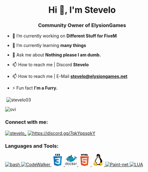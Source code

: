 <h1 align="center">Hi 👋, I'm Stevelo</h1>
<h3 align="center">Community Owner of ElysionGames</h3>

- 🔭 I’m currently working on **Different Stuff for FiveM**

- 🌱 I’m currently learning **many things**

- 💬 Ask me about **Nothing please I am dumb.**

- 📫 How to reach me | Discord **Stevelo**

- 📫 How to reach me | E-Mail **stevelo@elysiongames.net**

- ⚡ Fun fact **I'm a Furry.**

<p>&nbsp;<img align="center" src="https://github-readme-stats.vercel.app/api?username=stevelo03&show_icons=true&theme=synthwave&locale=en" alt="stevelo03" /></p>
<img src="https://github-readme-stats.vercel.app/api/top-langs?username=stevelo03&show_icons=true&locale=en&layout=compact&theme=chartreuse-dark" alt="ovi" />

<h3 align="left">Connect with me:</h3>
<p align="left">
<a href="https://twitter.com/stevelo_" target="blank"><img align="center" src="https://raw.githubusercontent.com/rahuldkjain/github-profile-readme-generator/master/src/images/icons/Social/twitter.svg" alt="stevelo_" height="30" width="40" /></a>
<a href="https://discord.gg/https://discord.gg/7qkYppspkY" target="blank"><img align="center" src="https://raw.githubusercontent.com/rahuldkjain/github-profile-readme-generator/master/src/images/icons/Social/discord.svg" alt="https://discord.gg/7qkYppspkY" height="30" width="40" /></a>
</p>

<h3 align="left">Languages and Tools:</h3>
<p align="left"> <a href="https://www.gnu.org/software/bash/" target="_blank" rel="noreferrer"> <img src="https://www.vectorlogo.zone/logos/gnu_bash/gnu_bash-icon.svg" alt="bash" width="40" height="40"/> </a> <a href="https://de.gta5-mods.com/tools/codewalker-gtav-interactive-3d-map" target="_blank" rel="noreferrer"> <img src="https://img.icons8.com/?size=512&id=gdOksUo2UvLH&format=png" alt="CodeWalker" width="40" height="40"/> </a> <a href="https://www.w3schools.com/css/" target="_blank" rel="noreferrer"> <img src="https://raw.githubusercontent.com/devicons/devicon/master/icons/css3/css3-original-wordmark.svg" alt="css3" width="40" height="40"/> </a> <a href="https://www.docker.com/" target="_blank" rel="noreferrer"> <img src="https://raw.githubusercontent.com/devicons/devicon/master/icons/docker/docker-original-wordmark.svg" alt="docker" width="40" height="40"/> </a> <a href="https://www.w3.org/html/" target="_blank" rel="noreferrer"> <img src="https://raw.githubusercontent.com/devicons/devicon/master/icons/html5/html5-original-wordmark.svg" alt="html5" width="40" height="40"/> </a> <a href="https://www.linux.org/" target="_blank" rel="noreferrer"> <img src="https://raw.githubusercontent.com/devicons/devicon/master/icons/linux/linux-original.svg" alt="linux" width="40" height="40"/> </a> <a href="https://www.getpaint.net/" target="_blank" rel="noreferrer"> <img src="https://cdn.icon-icons.com/icons2/195/PNG/256/Paint_NET_23577.png" alt="Paint-net" width="40" height="40"/> </a> <a href="https://www.lua.org/" target="_blank" rel="noreferrer"> <img src="https://upload.wikimedia.org/wikipedia/commons/thumb/c/cf/Lua-Logo.svg/2048px-Lua-Logo.svg.png" alt="LUA" width="40" height="40"/> </a> </p>
